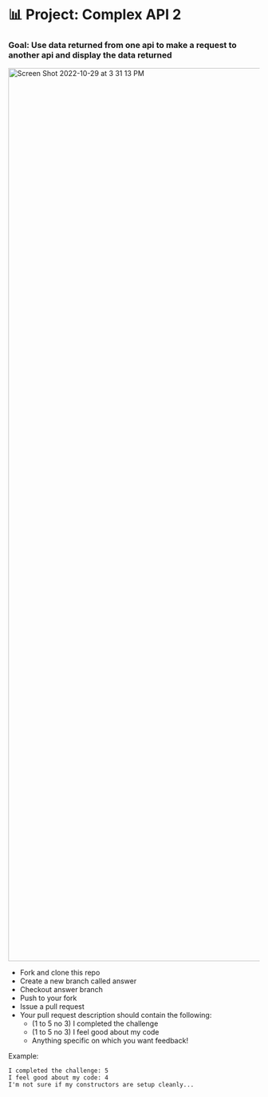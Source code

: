 # 📊 Project: Complex API 2

### Goal: Use data returned from one api to make a request to another api and display the data returned
<img width="1786" alt="Screen Shot 2022-10-29 at 3 31 13 PM" src="https://user-images.githubusercontent.com/113155959/198849614-65790c02-4940-4a7f-b66d-696358b4c18b.png">


- Fork and clone this repo
- Create a new branch called answer
- Checkout answer branch
- Push to your fork
- Issue a pull request
- Your pull request description should contain the following:
  - (1 to 5 no 3) I completed the challenge
  - (1 to 5 no 3) I feel good about my code
  - Anything specific on which you want feedback!

Example:
```
I completed the challenge: 5
I feel good about my code: 4
I'm not sure if my constructors are setup cleanly...
```
